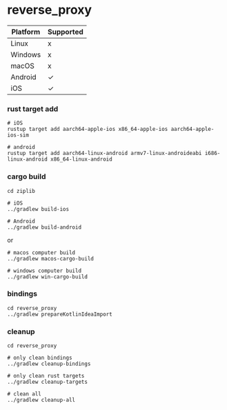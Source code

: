 # reverse_proxy

| Platform | Supported |
| -------- | --------- |
| Linux    | x         |
| Windows  | x         |
| macOS    | x         |
| Android  | ✓         |
| iOS      | ✓         |

### rust target add

```shell
# iOS
rustup target add aarch64-apple-ios x86_64-apple-ios aarch64-apple-ios-sim

# android
rustup target add aarch64-linux-android armv7-linux-androideabi i686-linux-android x86_64-linux-android
```

### cargo build
```shell
cd ziplib

# iOS
../gradlew build-ios

# Android
../gradlew build-android
```
or
```shell
# macos computer build
../gradlew macos-cargo-build

# windows computer build
../gradlew win-cargo-build
```

### bindings
```shell
cd reverse_proxy
../gradlew prepareKotlinIdeaImport
```

### cleanup
```shell
cd reverse_proxy

# only clean bindings
../gradlew cleanup-bindings

# only clean rust targets
../gradlew cleanup-targets

# clean all
../gradlew cleanup-all
```
